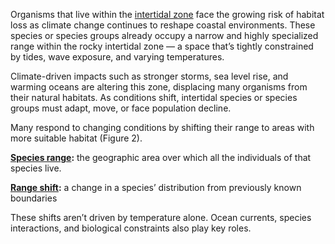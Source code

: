 Organisms that live within the [intertidal zone](https://oceanservice.noaa.gov/facts/intertidal-zone.html) face the growing risk of habitat loss as climate change continues to reshape coastal environments. These species or species groups already occupy a narrow and highly specialized range within the rocky intertidal zone — a space that’s tightly constrained by tides, wave exposure, and varying temperatures.

Climate-driven impacts such as stronger storms, sea level rise, and warming oceans are altering this zone, displacing many organisms from their natural habitats. As conditions shift, intertidal species or species groups must adapt, move, or face population decline.

Many respond to changing conditions by shifting their range to areas with more suitable habitat (Figure 2).

**[Species range](https://ugc.berkeley.edu/background-content/species-ranges/):** the geographic area over which all the individuals of that species live.

**[Range shift](https://www.redmap.org.au/article/marine-species-are-on-the-move--but-what-exactly-is-a-range-shift/#:~:text=So%20what%20is%20a%20range,%2C%20events%20and%2For%20seasons.):** a change in a species’ distribution from previously known boundaries

These shifts aren’t driven by temperature alone. Ocean currents, species interactions, and biological constraints also play key roles.